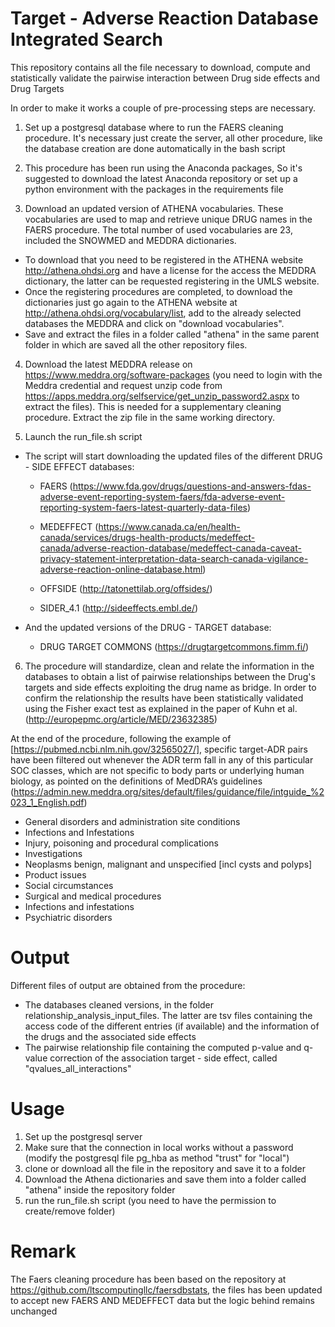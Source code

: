 # Target - Adverse Reaction Database Integrated Search
This repository contains all the file necessary to download, compute and statistically validate the pairwise interaction 
between Drug side effects and Drug Targets

In order to make it works a couple of pre-processing steps are necessary.
1) Set up a postgresql database where to run the FAERS cleaning procedure. It's necessary just create the server, all 
   other procedure, like the database creation are done automatically in the bash script
   
2) This procedure has been run using the Anaconda packages, So it's suggested to download the latest Anaconda repository
   or set up a python environment with the packages in the requirements file
   
3) Download an updated version of ATHENA vocabularies. These vocabularies are used to map and retrieve unique DRUG 
   names in the FAERS procedure. The total number of used vocabularies are 23, included the SNOWMED and MEDDRA 
   dictionaries.
  - To download that you need to be registered in the ATHENA website http://athena.ohdsi.org and have a license for the 
    access the MEDDRA dictionary, the latter can be requested registering in the UMLS website.
  - Once the registering procedures are completed, to download the dictionaries  just go again to the ATHENA website 
    at http://athena.ohdsi.org/vocabulary/list, add to the already selected databases the MEDDRA and click on "download 
    vocabularies".
  - Save and extract the files in a folder called "athena" in the same parent folder in which are saved all the other 
    repository files.
    
4) Download the latest MEDDRA release on https://www.meddra.org/software-packages (you need to login with the Meddra 
   credential and request unzip code from https://apps.meddra.org/selfservice/get_unzip_password2.aspx to extract the
   files).
   This is needed for a supplementary cleaning procedure. 
   Extract the zip file in the same working directory.
   
5) Launch the run_file.sh script
  - The script will start downloading the updated files of the different DRUG - SIDE EFFECT databases:
  
      - FAERS (https://www.fda.gov/drugs/questions-and-answers-fdas-adverse-event-reporting-system-faers/fda-adverse-event-reporting-system-faers-latest-quarterly-data-files)
      
      - MEDEFFECT (https://www.canada.ca/en/health-canada/services/drugs-health-products/medeffect-canada/adverse-reaction-database/medeffect-canada-caveat-privacy-statement-interpretation-data-search-canada-vigilance-adverse-reaction-online-database.html)
      
      - OFFSIDE (http://tatonettilab.org/offsides/)
      
      - SIDER_4.1 (http://sideeffects.embl.de/)
      
  - And the updated versions of the DRUG - TARGET database:
  
      - DRUG TARGET COMMONS (https://drugtargetcommons.fimm.fi/)

6) The procedure will standardize, clean and relate the information in the databases to obtain a list of pairwise 
   relationships between the Drug's targets and side effects exploiting the drug name as bridge.
In order to confirm the relationship the results have been statistically validated using the Fisher exact test as 
   explained in the paper of Kuhn et al. (http://europepmc.org/article/MED/23632385)

At the end of the procedure, following the example of [https://pubmed.ncbi.nlm.nih.gov/32565027/], specific target-ADR 
pairs have been filtered out whenever the ADR term fall in any of this particular SOC classes, which are not specific to
body parts or underlying human biology, as pointed on the definitions of MedDRA’s guidelines
(https://admin.new.meddra.org/sites/default/files/guidance/file/intguide_%2023_1_English.pdf)
  - General disorders and administration site conditions
  - Infections and Infestations  
  - Injury, poisoning and procedural complications
  - Investigations
  - Neoplasms benign, malignant and unspecified [incl cysts and polyps]
  - Product issues
  - Social circumstances
  - Surgical and medical procedures
  - Infections and infestations
  - Psychiatric disorders

# Output
Different files of output are obtained from the procedure:
  - The databases cleaned versions, in the folder relationship_analysis_input_files. The latter are tsv files containing
    the access code of the different entries (if available) and the information of the drugs and the associated side 
    effects 
  - The pairwise relationship file containing the computed p-value and q-value correction of the association target - 
    side effect, called "qvalues_all_interactions"

# Usage
1) Set up the postgresql server
2) Make sure that the connection in local works without a password (modify the postgresql file pg_hba as method "trust" 
   for "local")   
2) clone or download all the file in the repository and save it to a folder
3) Download the Athena dictionaries and save them into a folder called "athena" inside the repository folder
4) run the run_file.sh script (you need to have the permission to create/remove folder)

# Remark
The Faers cleaning procedure has been based on the repository at https://github.com/ltscomputingllc/faersdbstats, 
the files has been updated to accept new FAERS AND MEDEFFECT data but the logic behind remains unchanged
